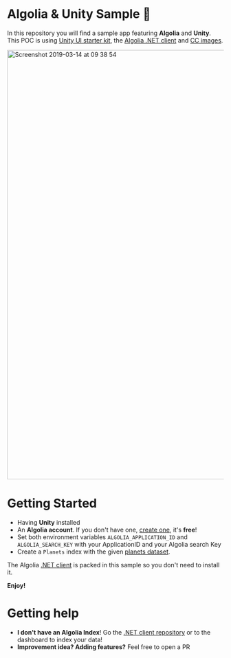 # Algolia & Unity Sample 🚀

In this repository you will find a sample app featuring **Algolia** and **Unity**. This POC is using [Unity UI starter kit](https://assetstore.unity.com/packages/essentials/unity-samples-ui-25468), the [Algolia .NET client](https://github.com/algolia/algoliasearch-client-csharp) and [CC images](https://opengameart.org/content/17-planet-sprites).

<img width="1000" alt="Screenshot 2019-03-14 at 09 38 54" src="https://user-images.githubusercontent.com/22633119/54342635-4a006500-463d-11e9-8dd4-d3cefeb146c5.png">

# Getting Started

* Having **Unity** installed
* An **Algolia account**. If you don't have one, [create one](https://www.algolia.com/users/sign_up), it's **free**!
* Set both environment variables `ALGOLIA_APPLICATION_ID` and `ALGOLIA_SEARCH_KEY` with your ApplicationID and your Algolia search Key
* Create a `Planets` index with the given [planets dataset](https://github.com/algolia/unity-example/blob/master/src/Assets/Resources/planets.json).

The Algolia [.NET client](https://github.com/algolia/algoliasearch-client-csharp) is packed in this sample so you don't need to install it.

**Enjoy!**

# Getting help 

- **I don't have an Algolia Index**! Go the [.NET client repository](https://github.com/algolia/algoliasearch-client-csharp) or to the dashboard to index your data!
-  **Improvement idea? Adding features?** Feel free to open a PR
